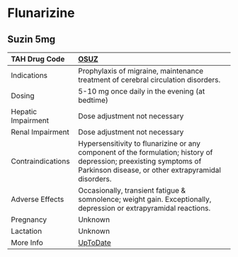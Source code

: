 # Flunarizine

## Suzin 5mg

| TAH Drug Code      | [OSUZ](https://www.tahsda.org.tw/drugs/hissearch.php?drug_code=OSUZ)                                                                                                      |
|:-------------------|:--------------------------------------------------------------------------------------------------------------------------------------------------------------------------|
| Indications        | Prophylaxis of migraine, maintenance treatment of cerebral circulation disorders.                                                                                         |
| Dosing             | 5-10 mg once daily in the evening (at bedtime)                                                                                                                            |
| Hepatic Impairment | Dose adjustment not necessary                                                                                                                                             |
| Renal Impairment   | Dose adjustment not necessary                                                                                                                                             |
| Contraindications  | Hypersensitivity to flunarizine or any component of the formulation; history of depression; preexisting symptoms of Parkinson disease, or other extrapyramidal disorders. |
| Adverse Effects    | Occasionally, transient fatigue & somnolence; weight gain. Exceptionally, depression or extrapyramidal reactions.                                                         |
| Pregnancy          | Unknown                                                                                                                                                                   |
| Lactation          | Unknown                                                                                                                                                                   |
| More Info          | [UpToDate](https://www.uptodate.com/contents/flunarizine-drug-information)                                                                                                |

